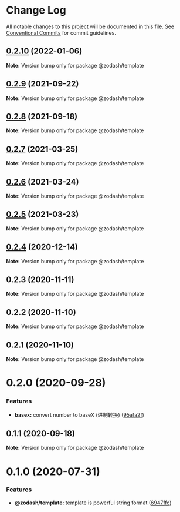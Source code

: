 # Change Log

All notable changes to this project will be documented in this file.
See [Conventional Commits](https://conventionalcommits.org) for commit guidelines.

## [0.2.10](https://github.com/zcorky/zodash/compare/@zodash/template@0.2.9...@zodash/template@0.2.10) (2022-01-06)

**Note:** Version bump only for package @zodash/template





## [0.2.9](https://github.com/zcorky/zodash/compare/@zodash/template@0.2.8...@zodash/template@0.2.9) (2021-09-22)

**Note:** Version bump only for package @zodash/template





## [0.2.8](https://github.com/zcorky/zodash/compare/@zodash/template@0.2.7...@zodash/template@0.2.8) (2021-09-18)

**Note:** Version bump only for package @zodash/template





## [0.2.7](https://github.com/zcorky/zodash/compare/@zodash/template@0.2.6...@zodash/template@0.2.7) (2021-03-25)

**Note:** Version bump only for package @zodash/template





## [0.2.6](https://github.com/zcorky/zodash/compare/@zodash/template@0.2.5...@zodash/template@0.2.6) (2021-03-24)

**Note:** Version bump only for package @zodash/template





## [0.2.5](https://github.com/zcorky/zodash/compare/@zodash/template@0.2.4...@zodash/template@0.2.5) (2021-03-23)

**Note:** Version bump only for package @zodash/template





## [0.2.4](https://github.com/zcorky/zodash/compare/@zodash/template@0.2.3...@zodash/template@0.2.4) (2020-12-14)

**Note:** Version bump only for package @zodash/template





## 0.2.3 (2020-11-11)

**Note:** Version bump only for package @zodash/template





## 0.2.2 (2020-11-10)

**Note:** Version bump only for package @zodash/template





## 0.2.1 (2020-11-10)

**Note:** Version bump only for package @zodash/template





# 0.2.0 (2020-09-28)


### Features

* **basex:** convert number to baseX (进制转换) ([95a1a2f](https://github.com/zcorky/zodash/commit/95a1a2f361d73de5caa3b8e297c1643e97e40983))





## 0.1.1 (2020-09-18)

**Note:** Version bump only for package @zodash/template





# 0.1.0 (2020-07-31)


### Features

* **@zodash/template:** template is powerful string format ([6947ffc](https://github.com/zcorky/zodash/commit/6947ffc8898a37f74e6a99ba337ec0a6660e8baa))
